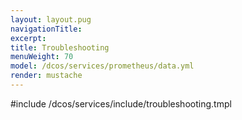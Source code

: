 ```yaml
---
layout: layout.pug
navigationTitle:
excerpt:
title: Troubleshooting
menuWeight: 70
model: /dcos/services/prometheus/data.yml
render: mustache
---
```


#include /dcos/services/include/troubleshooting.tmpl
